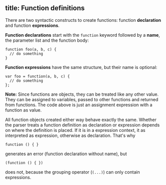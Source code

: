 title: Function definitions
---
There are two syntactic constructs to create functions: function **declaration**
and function **expressions**.

**Function declarations** start with the `function` keyword followed by a
**name**, the parameter list and the function body:

```
function foo(a, b, c) {
  // do something
}
```

**Function expressions** have the same structure, but their name is optional:

```
var foo = function(a, b, c) {
  // do something
};
```
<div class="alert alert-info">
<strong>Note:</strong> Since functions are objects, they can be treated like any
other value. They can be assigned to variables, passed to other functions and
returned from functions. The code above is just an assignment expression with a
function as value.
</div>

All function objects created either way behave exactly the same. Whether the
parser treats a function definition as declaration or expression depends on
where the definition is placed. If it is in a expression context, it as
interpreted as expression, otherwise as declaration. That's why

```
function () { }
```

generates an error (function declaration without name), but

```
(function () { })
```

does not, because the grouping operator (`(...)`) can only contain expressions.
